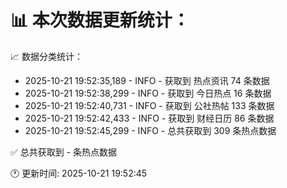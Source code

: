 📊 本次数据更新统计：
==========================

📈 数据分类统计：
- 2025-10-21 19:52:35,189 - INFO - 获取到 热点资讯 74 条数据
- 2025-10-21 19:52:38,299 - INFO - 获取到 今日热点 16 条数据
- 2025-10-21 19:52:40,731 - INFO - 获取到 公社热帖 133 条数据
- 2025-10-21 19:52:42,433 - INFO - 获取到 财经日历 86 条数据
- 2025-10-21 19:52:45,299 - INFO - 总共获取到 309 条热点数据

✅ 总共获取到 - 条热点数据

🕐 更新时间: 2025-10-21 19:52:45
